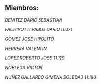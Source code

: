 

## Miembros: 

*BENITEZ DARIO SEBASTIAN* 

*FACHINOTTI PABLO DARIO 11.071* 

*GOMEZ JOSE HIPOLITO* 

*HERRERA VALENTIN* 

*LOPEZ ROBERTO JOSE 11.129* 

*NOBLEGA VICTOR* 

*NUÑEZ GALLARDO GIMENA SOLEDAD 11.180* 

